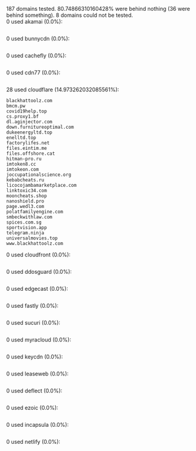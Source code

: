 187 domains tested. 80.74866310160428% were behind nothing (36 were behind something). 8 domains could not be tested.<br>
0 used akamai (0.0%):
```

```

0 used bunnycdn (0.0%):
```

```

0 used cachefly (0.0%):
```

```

0 used cdn77 (0.0%):
```

```

28 used cloudflare (14.973262032085561%):
```
blackhattoolz.com
bmcm.pw
covid19help.top
cs.proxy1.bf
dl.aginjector.com
down.furnitureoptimal.com
dukeenergyltd.top
enelltd.top
factorylifes.net
files.eintim.me
files.offshore.cat
hitman-pro.ru
imtoken8.cc
imtokeon.com
joccupationalscience.org
kebabcheats.ru
licocojambamarketplace.com
linktoxic34.com
mooncheats.shop
nanoshield.pro
page.wedl3.com
polatfamilyengine.com
smbeckwithlaw.com
spices.com.sg
sportvision.app
telegram.ninja
universalmovies.top
www.blackhattoolz.com
```

0 used cloudfront (0.0%):
```

```

0 used ddosguard (0.0%):
```

```

0 used edgecast (0.0%):
```

```

0 used fastly (0.0%):
```

```

0 used sucuri (0.0%):
```

```

0 used myracloud (0.0%):
```

```

0 used keycdn (0.0%):
```

```

0 used leaseweb (0.0%):
```

```

0 used deflect (0.0%):
```

```

0 used ezoic (0.0%):
```

```

0 used incapsula (0.0%):
```

```

0 used netlify (0.0%):
```

```
